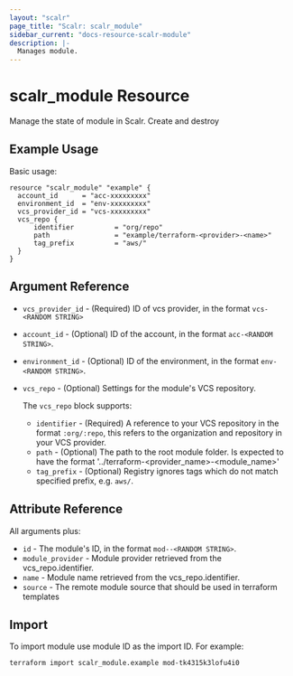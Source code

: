 ```yaml
---
layout: "scalr"
page_title: "Scalr: scalr_module"
sidebar_current: "docs-resource-scalr-module"
description: |-
  Manages module.
---
```


# scalr_module Resource

Manage the state of module in Scalr. Create and destroy

## Example Usage

Basic usage:

```hcl
resource "scalr_module" "example" {
  account_id      = "acc-xxxxxxxxx"
  environment_id  = "env-xxxxxxxxx"
  vcs_provider_id = "vcs-xxxxxxxxx"
  vcs_repo {
      identifier          = "org/repo"
      path                = "example/terraform-<provider>-<name>"
      tag_prefix          = "aws/"
  }
}

```

## Argument Reference
* `vcs_provider_id` - (Required) ID of vcs provider, in the format `vcs-<RANDOM STRING>`
* `account_id` - (Optional) ID of the account, in the format `acc-<RANDOM STRING>`.
* `environment_id` - (Optional) ID of the environment, in the format `env-<RANDOM STRING>`.
* `vcs_repo` - (Optional) Settings for the module's VCS repository.

    The `vcs_repo` block supports:
 
    * `identifier` - (Required) A reference to your VCS repository in the format `:org/:repo`, this refers to the organization and repository in your VCS provider.
    * `path` - (Optional) The path to the root module folder. Is expected to have the format '../terraform-<provider_name>-<module_name>'
    * `tag_prefix` - (Optional) Registry ignores tags which do not match specified prefix, e.g. `aws/`.
    

## Attribute Reference

All arguments plus:

* `id` - The module's ID, in the format `mod--<RANDOM STRING>`.
* `module_provider` - Module provider retrieved from the vcs_repo.identifier.
* `name` - Module name retrieved from the vcs_repo.identifier.
* `source` - The remote module source that should be used in terraform templates

## Import

To import module use module ID as the import ID. For example:
```shell
terraform import scalr_module.example mod-tk4315k3lofu4i0
```
